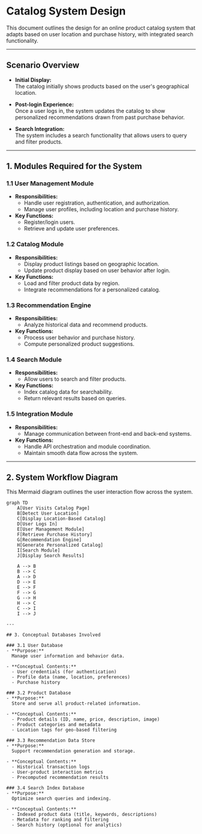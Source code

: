 # Catalog System Design

This document outlines the design for an online product catalog system that adapts based on user location and purchase history, with integrated search functionality.

---

## Scenario Overview

- **Initial Display:**  
  The catalog initially shows products based on the user's geographical location.

- **Post-login Experience:**  
  Once a user logs in, the system updates the catalog to show personalized recommendations drawn from past purchase behavior.

- **Search Integration:**  
  The system includes a search functionality that allows users to query and filter products.

---

## 1. Modules Required for the System

### 1.1 User Management Module
- **Responsibilities:**
  - Handle user registration, authentication, and authorization.
  - Manage user profiles, including location and purchase history.
- **Key Functions:**
  - Register/login users.
  - Retrieve and update user preferences.

### 1.2 Catalog Module
- **Responsibilities:**
  - Display product listings based on geographic location.
  - Update product display based on user behavior after login.
- **Key Functions:**
  - Load and filter product data by region.
  - Integrate recommendations for a personalized catalog.

### 1.3 Recommendation Engine
- **Responsibilities:**
  - Analyze historical data and recommend products.
- **Key Functions:**
  - Process user behavior and purchase history.
  - Compute personalized product suggestions.

### 1.4 Search Module
- **Responsibilities:**
  - Allow users to search and filter products.
- **Key Functions:**
  - Index catalog data for searchability.
  - Return relevant results based on queries.

### 1.5 Integration Module
- **Responsibilities:**
  - Manage communication between front-end and back-end systems.
- **Key Functions:**
  - Handle API orchestration and module coordination.
  - Maintain smooth data flow across the system.

---

## 2. System Workflow Diagram

This Mermaid diagram outlines the user interaction flow across the system.

```mermaid
graph TD
    A[User Visits Catalog Page]
    B[Detect User Location]
    C[Display Location-Based Catalog]
    D[User Logs In]
    E[User Management Module]
    F[Retrieve Purchase History]
    G[Recommendation Engine]
    H[Generate Personalized Catalog]
    I[Search Module]
    J[Display Search Results]

    A --> B
    B --> C
    A --> D
    D --> E
    E --> F
    F --> G
    G --> H
    H --> C
    C --> I
    I --> J

---

## 3. Conceptual Databases Involved

### 3.1 User Database
- **Purpose:**  
  Manage user information and behavior data.

- **Conceptual Contents:**  
  - User credentials (for authentication)  
  - Profile data (name, location, preferences)  
  - Purchase history  

### 3.2 Product Database
- **Purpose:**  
  Store and serve all product-related information.

- **Conceptual Contents:**  
  - Product details (ID, name, price, description, image)  
  - Product categories and metadata  
  - Location tags for geo-based filtering  

### 3.3 Recommendation Data Store
- **Purpose:**  
  Support recommendation generation and storage.

- **Conceptual Contents:**  
  - Historical transaction logs  
  - User-product interaction metrics  
  - Precomputed recommendation results  

### 3.4 Search Index Database
- **Purpose:**  
  Optimize search queries and indexing.

- **Conceptual Contents:**  
  - Indexed product data (title, keywords, descriptions)  
  - Metadata for ranking and filtering  
  - Search history (optional for analytics)
